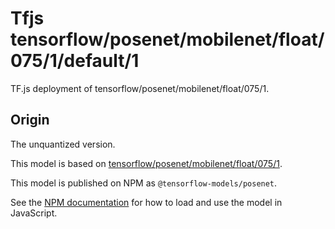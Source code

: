 # Tfjs tensorflow/posenet/mobilenet/float/075/1/default/1
TF.js deployment of tensorflow/posenet/mobilenet/float/075/1.

<!-- parent-model: tensorflow/posenet/mobilenet/float/075/1 -->

## Origin
The unquantized version.

This model is based on [tensorflow/posenet/mobilenet/float/075/1](https://tfhub.dev/tensorflow/posenet/mobilenet/float/075/1).

This model is published on NPM as `@tensorflow-models/posenet`.

See the [NPM documentation](https://www.npmjs.com/package/@tensorflow-models/posenet)
for how to load and use the model in JavaScript.

